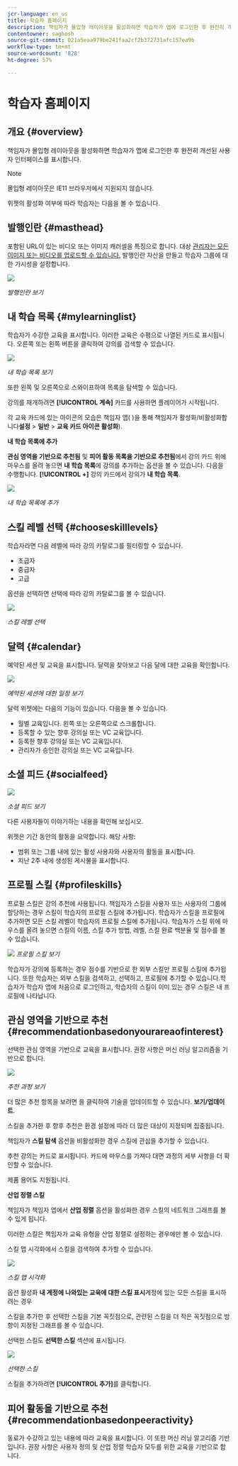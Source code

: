 ```yaml
---
jcr-language: en_us
title: 학습자 홈페이지
description: 책임자가 몰입형 레이아웃을 활성화하면 학습자가 앱에 로그인한 후 완전히 개선된 사용자 인터페이스를 표시합니다.
contentowner: saghosh
source-git-commit: 021a5eaa979be241faa2cf2b372731afc157ea9b
workflow-type: tm+mt
source-wordcount: '828'
ht-degree: 57%

---
```




# 학습자 홈페이지

## 개요 {#overview}

책임자가 몰입형 레이아웃을 활성화하면 학습자가 앱에 로그인한 후 완전히 개선된 사용자 인터페이스를 표시합니다.

>[!NOTE]
>
>몰입형 레이아웃은 IE11 브라우저에서 지원되지 않습니다.

위젯의 활성화 여부에 따라 학습자는 다음을 볼 수 있습니다.

## 발행인란 {#masthead}

포함된 URL이 있는 비디오 또는 이미지 캐러셀을 특징으로 합니다. 대상 [관리자는 모든 이미지 또는 비디오를 업로드할 수 있습니다.](../../administrators/feature-summary/announcements.md#masthead) 발행인란 자산을 만들고 학습자 그룹에 대한 가시성을 설정합니다.

![](assets/learner-masthead.png)

*발행인란 보기*

## 내 학습 목록 {#mylearninglist}

학습자가 수강한 교육을 표시합니다. 이러한 교육은 수평으로 나열된 카드로 표시됩니다. 오른쪽 또는 왼쪽 버튼을 클릭하여 강의를 검색할 수 있습니다.

![](assets/learner-my-learning-list.png)

*내 학습 목록 보기*

또한 왼쪽 및 오른쪽으로 스와이프하여 목록을 탐색할 수 있습니다.

강의를 재개하려면 **[!UICONTROL 계속]** 카드를 사용하면 플레이어가 시작됩니다.

각 교육 카드에 있는 아이콘의 모습은 책임자 앱( )을 통해 책임자가 활성화/비활성화합니다&#x200B;**설정** > **일반** > **교육 카드 아이콘 활성화**).

**내 학습 목록에 추가**

**관심 영역을 기반으로 추천됨** 및 **피어 활동 목록을 기반으로 추천됨**&#x200B;에서 강의 카드 위에 마우스를 올려 놓으면 **내 학습 목록**&#x200B;에 강의를 추가하는 옵션을 볼 수 있습니다. 다음을 수행합니다. **[!UICONTROL +]** 강의 카드에서 강의가 **내 학습 목록**.

![](assets/add-my-learning.png)

*내 학습 목록에 추가*

## 스킬 레벨 선택 {#chooseskilllevels}

학습자라면 다음 레벨에 따라 강의 카탈로그를 필터링할 수 있습니다.

* 초급자
* 중급자
* 고급

옵션을 선택하면 선택에 따라 강의 카탈로그를 볼 수 있습니다.

![](assets/skill-levels.png)

*스킬 레벨 선택*

## 달력 {#calendar}

예약된 세션 및 교육을 표시합니다. 달력을 찾아보고 다음 달에 대한 교육을 확인합니다.

![](assets/learner-calendar.png)

*예약된 세션에 대한 일정 보기*

달력 위젯에는 다음의 기능이 있습니다. 다음을 볼 수 있습니다.

* 월별 교육입니다. 왼쪽 또는 오른쪽으로 스크롤합니다.
* 등록할 수 있는 향후 강의실 또는 VC 교육입니다.
* 등록한 향후 강의실 또는 VC 교육입니다.
* 관리자가 승인한 강의실 또는 VC 교육입니다.

## 소셜 피드 {#socialfeed}

![](assets/social-feed.png)

*소셜 피드 보기*

다른 사용자들이 이야기하는 내용을 확인해 보십시오.

위젯은 기간 동안의 활동을 요약합니다. 해당 사항:

* 범위 또는 그룹 내에 있는 활성 사용자와 사용자의 활동을 표시합니다.
* 지난 2주 내에 생성된 게시물을 표시합니다.

## 프로필 스킬 {#profileskills}

프로필 스킬은 강의 추천에 사용됩니다. 책임자가 스킬을 사용자 또는 사용자의 그룹에 할당하는 경우 스킬이 학습자의 프로필 스킬에 추가됩니다. 학습자가 스킬을 프로필에 추가하면 모든 스킬 레벨이 학습자의 프로필 스킬에 추가됩니다. 학습자가 스킬 위에 마우스를 올려 놓으면 스킬의 이름, 스킬 추가 방법, 레벨, 스킬 완료 백분율 및 점수를 볼 수 있습니다.

![](assets/profile-skills.png)
*프로필 스킬 보기*

학습자가 강의에 등록하는 경우 점수를 기반으로 한 외부 스킬만 프로필 스킬에 추가됩니다. 또한 학습자는 외부 스킬을 검색하고, 선택하고, 프로필에 추가할 수 있습니다.학습자가 학습자 앱에 처음으로 로그인하고, 학습자의 스킬이 이미 있는 경우 스킬은 내 프로필에 나타납니다.

## 관심 영역을 기반으로 추천 {#recommendationbasedonyourareaofinterest}

선택한 관심 영역을 기반으로 교육을 표시합니다. 권장 사항은 머신 러닝 알고리즘을 기반으로 합니다.

![](assets/learner-recommendation.png)

*추천 과정 보기*

더 많은 추천 항목을 보려면 을 클릭하여 기술을 업데이트할 수 있습니다. **보기/업데이트**.

스킬을 추가한 후 향후 추천은 환경 설정에 따라 더 많은 대상이 지정되며 집중됩니다.

책임자가 **스킬 탐색** 옵션을 비활성화한 경우 스킬에 관심을 추가할 수 있습니다.

추천 강의는 카드로 표시됩니다. 카드에 마우스를 가져다 대면 과정의 세부 사항을 더 확인할 수 있습니다.

제품 용어도 지원됩니다.

**산업 정렬 스킬**

책임자가 책임자 앱에서 **산업 정렬** 옵션을 활성화한 경우 스킬의 네트워크 그래프를 볼 수 있게 됩니다.

이러한 스킬은 책임자가 교육 유형을 산업 정렬로 설정하는 경우에만 볼 수 있습니다.

스킬 맵 시각화에서 스킬을 검색하여 추가할 수 있습니다.

![](assets/learner-add-industry-skills.png)

*스킬 맵 시각화*

옵션 활성화 **내 계정에 나와있는 교육에 대한 스킬 표시**&#x200B;계정에 있는 모든 스킬을 표시하려는 경우

스킬을 추가한 후 선택한 스킬을 기본 꼭짓점으로, 관련된 스킬을 더 작은 꼭짓점으로 방향이 지정된 그래프를 볼 수 있습니다.

선택한 스킬도 **선택한 스킬** 섹션에 표시됩니다.

![](assets/learner-add-industry-skills-1.png)

*선택한 스킬*

스킬을 추가하려면 **[!UICONTROL 추가]**&#x200B;를 클릭합니다.

## 피어 활동을 기반으로 추천 {#recommendationbasedonpeeractivity}

동료가 수강하고 있는 내용에 따라 교육을 표시합니다. 이 또한 머신 러닝 알고리즘 기반입니다. 권장 사항은 사용자 정의 및 산업 정렬 학습자 모두를 위한 교육을 기반으로 합니다.
